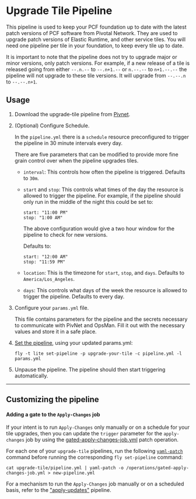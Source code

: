 # Upgrade Tile Pipeline

This pipeline is used to keep your PCF foundation up to date with the latest
patch versions of PCF software from Pivotal Network. They are used to upgrade
patch versions of Elastic Runtime, and other service tiles. You will need one
pipeline per tile in your foundation, to keep every tile up to date.

It is important to note that the pipeline does not try to upgrade major or
minor versions, only patch versions. For example, if a new release of a tile
is released going from either `--.n.--` to `--.n+1.--` or `n.--.--` to
`n+1.--.--` the pipeline will not upgrade to these tile versions. It will
upgrade from `--.--.n` to `--.--.n+1`.

## Usage

1. Download the upgrade-tile pipeline from [Pivnet](https://network.pivotal.io/products/pcf-automation).

2. (Optional) Configure Schedule.

   In the `pipeline.yml` there is a `schedule` resource preconfigured to trigger
   the pipeline in 30 minute intervals every day.

   There are five parameters that can be modified to provide more fine grain
   control over when the pipeline upgrades tiles.

   * `interval`: This controls how often the pipeline is triggered. Defaults to
   `30m`.

   * `start` and `stop`: This controls what times of the day the resource is
   allowed to trigger the pipeline. For example, if the pipeline should only
   run in the middle of the night this could be set to:

      ```
      start: "11:00 PM"
      stop: "1:00 AM"
      ```

      The above configuration would give a two hour window for the pipeline to
      check for new versions.

      Defaults to:

      ```
      start: "12:00 AM"
      stop: "11:59 PM"
      ```

   * `location`: This is the timezone for `start`, `stop`, and `days`. Defaults
   to `America/Los_Angeles`.

   * `days`: This controls what days of the week the resource is allowed to trigger
   the pipeline. Defaults to every day.

3. Configure your `params.yml` file.

   This file contains parameters for the pipeline and the secrets necessary to
   communicate with PivNet and OpsMan. Fill it out with the necessary values and
   store it in a safe place.

4. [Set the pipeline](http://concourse.ci/single-page.html#fly-set-pipeline), using your updated params.yml:

   ```
   fly -t lite set-pipeline -p upgrade-your-tile -c pipeline.yml -l params.yml
   ```

5. Unpause the pipeline. The pipeline should then start triggering automatically.

---

## Customizing the pipeline

#### <a name="gated-apply-changes"> Adding a gate to the `Apply-Changes` job

If your intent is to run `Apply-Changes` only manually or on a schedule for your tile upgrades, then you can update the `trigger` parameter for the `apply-changes` job by using the  [gated-apply-changes-job.yml](https://github.com/pivotal-cf/pcf-pipelines/blob/master/operations/gated-apply-changes-job.yml) patch operation.

For each one of your `upgrade-tile` pipelines, run the following [`yaml-patch`](https://github.com/pivotal-cf/yaml-patch) command before running the corresponding `fly set-pipeline` command:

```
cat upgrade-tile/pipeline.yml | yaml-patch -o /operations/gated-apply-changes-job.yml > new-pipeline.yml
```

For a mechanism to run the `Apply-Changes` job manually or on a scheduled basis, refer to the ["apply-updates"](https://github.com/pivotal-cf/pcf-pipelines/blob/master/apply-updates) pipeline.
